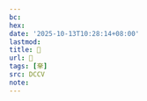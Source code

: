 ```yaml
---
bc:
hex:
date: '2025-10-13T10:28:14+08:00'
lastmod:
title: 􃋦
url: 􃋦
tags: [羍]
src: DCCV
note:
---
```

